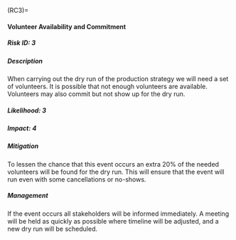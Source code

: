 <!-- prettier-ignore-start -->
(RC3)=
#### Volunteer Availability and Commitment
<!-- prettier-ignore-end -->

##### Risk ID: 3

##### Description

When carrying out the dry run of the production strategy we will need a set of
volunteers. It is possible that not enough volunteers are available. Volunteers
may also commit but not show up for the dry run.

##### Likelihood: 3

##### Impact: 4

##### Mitigation

To lessen the chance that this event occurs an extra 20% of the needed
volunteers will be found for the dry run. This will ensure that the event will
run even with some cancellations or no-shows.

##### Management

If the event occurs all stakeholders will be informed immediately. A meeting
will be held as quickly as possible where timeline will be adjusted, and a new
dry run will be scheduled.
